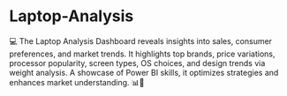 # Laptop-Analysis
💻 The Laptop Analysis Dashboard reveals insights into sales, consumer preferences, and market trends. It highlights top brands, price variations, processor popularity, screen types, OS choices, and design trends via weight analysis. A showcase of Power BI skills, it optimizes strategies and enhances market understanding. 📊🚀
